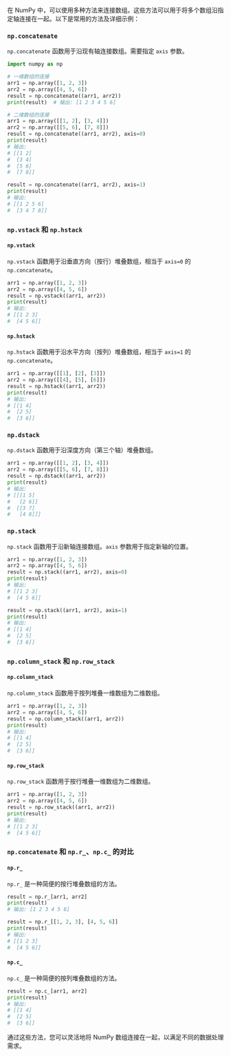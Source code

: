 在 NumPy 中，可以使用多种方法来连接数组。这些方法可以用于将多个数组沿指定轴连接在一起。以下是常用的方法及详细示例：

### `np.concatenate`

`np.concatenate` 函数用于沿现有轴连接数组。需要指定 `axis` 参数。

```python
import numpy as np

# 一维数组的连接
arr1 = np.array([1, 2, 3])
arr2 = np.array([4, 5, 6])
result = np.concatenate((arr1, arr2))
print(result)  # 输出: [1 2 3 4 5 6]

# 二维数组的连接
arr1 = np.array([[1, 2], [3, 4]])
arr2 = np.array([[5, 6], [7, 8]])
result = np.concatenate((arr1, arr2), axis=0)
print(result)
# 输出:
# [[1 2]
#  [3 4]
#  [5 6]
#  [7 8]]

result = np.concatenate((arr1, arr2), axis=1)
print(result)
# 输出:
# [[1 2 5 6]
#  [3 4 7 8]]
```

### `np.vstack` 和 `np.hstack`

#### `np.vstack`

`np.vstack` 函数用于沿垂直方向（按行）堆叠数组，相当于 `axis=0` 的 `np.concatenate`。

```python
arr1 = np.array([1, 2, 3])
arr2 = np.array([4, 5, 6])
result = np.vstack((arr1, arr2))
print(result)
# 输出:
# [[1 2 3]
#  [4 5 6]]
```

#### `np.hstack`

`np.hstack` 函数用于沿水平方向（按列）堆叠数组，相当于 `axis=1` 的 `np.concatenate`。

```python
arr1 = np.array([[1], [2], [3]])
arr2 = np.array([[4], [5], [6]])
result = np.hstack((arr1, arr2))
print(result)
# 输出:
# [[1 4]
#  [2 5]
#  [3 6]]
```

### `np.dstack`

`np.dstack` 函数用于沿深度方向（第三个轴）堆叠数组。

```python
arr1 = np.array([[1, 2], [3, 4]])
arr2 = np.array([[5, 6], [7, 8]])
result = np.dstack((arr1, arr2))
print(result)
# 输出:
# [[[1 5]
#   [2 6]]
#  [[3 7]
#   [4 8]]]
```

### `np.stack`

`np.stack` 函数用于沿新轴连接数组。`axis` 参数用于指定新轴的位置。

```python
arr1 = np.array([1, 2, 3])
arr2 = np.array([4, 5, 6])
result = np.stack((arr1, arr2), axis=0)
print(result)
# 输出:
# [[1 2 3]
#  [4 5 6]]

result = np.stack((arr1, arr2), axis=1)
print(result)
# 输出:
# [[1 4]
#  [2 5]
#  [3 6]]
```

### `np.column_stack` 和 `np.row_stack`

#### `np.column_stack`

`np.column_stack` 函数用于按列堆叠一维数组为二维数组。

```python
arr1 = np.array([1, 2, 3])
arr2 = np.array([4, 5, 6])
result = np.column_stack((arr1, arr2))
print(result)
# 输出:
# [[1 4]
#  [2 5]
#  [3 6]]
```

#### `np.row_stack`

`np.row_stack` 函数用于按行堆叠一维数组为二维数组。

```python
arr1 = np.array([1, 2, 3])
arr2 = np.array([4, 5, 6])
result = np.row_stack((arr1, arr2))
print(result)
# 输出:
# [[1 2 3]
#  [4 5 6]]
```

### `np.concatenate` 和 `np.r_`、`np.c_` 的对比

#### `np.r_`

`np.r_` 是一种简便的按行堆叠数组的方法。

```python
result = np.r_[arr1, arr2]
print(result)
# 输出: [1 2 3 4 5 6]

result = np.r_[[1, 2, 3], [4, 5, 6]]
print(result)
# 输出:
# [[1 2 3]
#  [4 5 6]]
```

#### `np.c_`

`np.c_` 是一种简便的按列堆叠数组的方法。

```python
result = np.c_[arr1, arr2]
print(result)
# 输出:
# [[1 4]
#  [2 5]
#  [3 6]]
```

通过这些方法，您可以灵活地将 NumPy 数组连接在一起，以满足不同的数据处理需求。